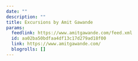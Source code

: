 ```yaml
---
date: ""
description: ""
title: Excursions by Amit Gawande
params:
  feedlink: https://www.amitgawande.com/feed.xml
  id: aa02ba50bdfaa4df13c17d279ad18f00
  link: https://www.amitgawande.com/
  blogrolls: []
---
```

